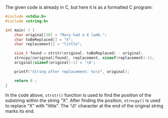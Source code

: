 The given code is already in C, but here it is as a formatted C program:

```C
#include <stdio.h>
#include <string.h>

int main( ) {
    char original[50] = "Mary had a X lamb."; 
    char toBeReplaced[] = "X";
    char replacement[] = "little";

    size_t found = strstr(original, toBeReplaced) - original;
    strncpy(&original[found], replacement, sizeof(replacement)-1);
    original[sizeof(original)-1] = '\0';

    printf("String after replacement: %s\n", original);

    return 0 ;
}
```

In the code above, `strstr()` function is used to find the position of the substring within the string "X". After finding the position, `strncpy()` is used to replace "X" with "little". The '\0' character at the end of the original string marks its end.
